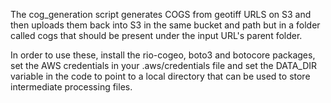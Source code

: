 
The cog_generation script generates COGS from geotiff URLS on S3 and then uploads them back into S3 in the same bucket and path 
but in a folder called cogs that should be present under the input URL's parent folder.

In order to use these, install the rio-cogeo, boto3 and botocore  packages, set the AWS credentials in your .aws/credentials file and set the DATA_DIR variable
in the code to point to a local directory that can be used to store intermediate processing files. 
